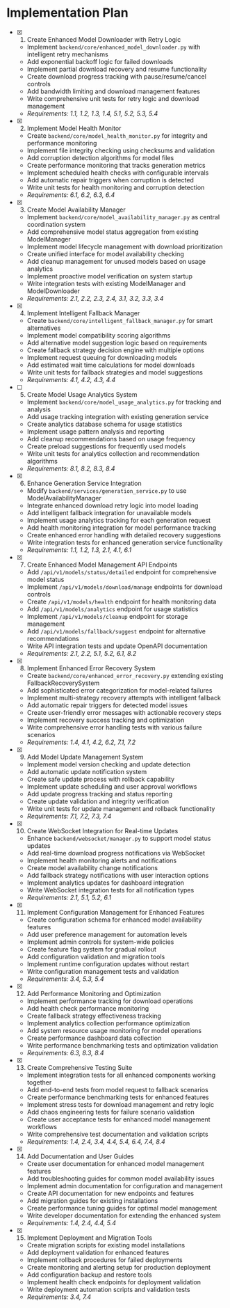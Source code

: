# Implementation Plan

- [x] 1. Create Enhanced Model Downloader with Retry Logic

  - Implement `backend/core/enhanced_model_downloader.py` with intelligent retry mechanisms
  - Add exponential backoff logic for failed downloads
  - Implement partial download recovery and resume functionality
  - Create download progress tracking with pause/resume/cancel controls
  - Add bandwidth limiting and download management features
  - Write comprehensive unit tests for retry logic and download management
  - _Requirements: 1.1, 1.2, 1.3, 1.4, 5.1, 5.2, 5.3, 5.4_

- [x] 2. Implement Model Health Monitor

  - Create `backend/core/model_health_monitor.py` for integrity and performance monitoring
  - Implement file integrity checking using checksums and validation
  - Add corruption detection algorithms for model files
  - Create performance monitoring that tracks generation metrics
  - Implement scheduled health checks with configurable intervals
  - Add automatic repair triggers when corruption is detected
  - Write unit tests for health monitoring and corruption detection
  - _Requirements: 6.1, 6.2, 6.3, 6.4_

- [x] 3. Create Model Availability Manager

  - Implement `backend/core/model_availability_manager.py` as central coordination system
  - Add comprehensive model status aggregation from existing ModelManager
  - Implement model lifecycle management with download prioritization
  - Create unified interface for model availability checking
  - Add cleanup management for unused models based on usage analytics
  - Implement proactive model verification on system startup
  - Write integration tests with existing ModelManager and ModelDownloader
  - _Requirements: 2.1, 2.2, 2.3, 2.4, 3.1, 3.2, 3.3, 3.4_

- [x] 4. Implement Intelligent Fallback Manager

  - Create `backend/core/intelligent_fallback_manager.py` for smart alternatives
  - Implement model compatibility scoring algorithms
  - Add alternative model suggestion logic based on requirements
  - Create fallback strategy decision engine with multiple options
  - Implement request queuing for downloading models
  - Add estimated wait time calculations for model downloads
  - Write unit tests for fallback strategies and model suggestions
  - _Requirements: 4.1, 4.2, 4.3, 4.4_

- [ ] 5. Create Model Usage Analytics System

  - Implement `backend/core/model_usage_analytics.py` for tracking and analysis
  - Add usage tracking integration with existing generation service
  - Create analytics database schema for usage statistics
  - Implement usage pattern analysis and reporting
  - Add cleanup recommendations based on usage frequency
  - Create preload suggestions for frequently used models
  - Write unit tests for analytics collection and recommendation algorithms
  - _Requirements: 8.1, 8.2, 8.3, 8.4_

- [x] 6. Enhance Generation Service Integration

  - Modify `backend/services/generation_service.py` to use ModelAvailabilityManager
  - Integrate enhanced download retry logic into model loading
  - Add intelligent fallback integration for unavailable models
  - Implement usage analytics tracking for each generation request
  - Add health monitoring integration for model performance tracking
  - Create enhanced error handling with detailed recovery suggestions
  - Write integration tests for enhanced generation service functionality
  - _Requirements: 1.1, 1.2, 1.3, 2.1, 4.1, 6.1_

- [x] 7. Create Enhanced Model Management API Endpoints

  - Add `/api/v1/models/status/detailed` endpoint for comprehensive model status
  - Implement `/api/v1/models/download/manage` endpoints for download controls
  - Create `/api/v1/models/health` endpoint for health monitoring data
  - Add `/api/v1/models/analytics` endpoint for usage statistics
  - Implement `/api/v1/models/cleanup` endpoint for storage management
  - Add `/api/v1/models/fallback/suggest` endpoint for alternative recommendations
  - Write API integration tests and update OpenAPI documentation
  - _Requirements: 2.1, 2.2, 5.1, 5.2, 6.1, 8.2_

- [x] 8. Implement Enhanced Error Recovery System

  - Create `backend/core/enhanced_error_recovery.py` extending existing FallbackRecoverySystem
  - Add sophisticated error categorization for model-related failures
  - Implement multi-strategy recovery attempts with intelligent fallback
  - Add automatic repair triggers for detected model issues
  - Create user-friendly error messages with actionable recovery steps
  - Implement recovery success tracking and optimization
  - Write comprehensive error handling tests with various failure scenarios
  - _Requirements: 1.4, 4.1, 4.2, 6.2, 7.1, 7.2_

- [x] 9. Add Model Update Management System

  - Implement model version checking and update detection
  - Add automatic update notification system
  - Create safe update process with rollback capability
  - Implement update scheduling and user approval workflows
  - Add update progress tracking and status reporting
  - Create update validation and integrity verification
  - Write unit tests for update management and rollback functionality
  - _Requirements: 7.1, 7.2, 7.3, 7.4_

- [x] 10. Create WebSocket Integration for Real-time Updates

  - Enhance `backend/websocket/manager.py` to support model status updates
  - Add real-time download progress notifications via WebSocket
  - Implement health monitoring alerts and notifications
  - Create model availability change notifications
  - Add fallback strategy notifications with user interaction options
  - Implement analytics updates for dashboard integration
  - Write WebSocket integration tests for all notification types
  - _Requirements: 2.1, 5.1, 5.2, 6.1_

- [x] 11. Implement Configuration Management for Enhanced Features

  - Create configuration schema for enhanced model availability features
  - Add user preference management for automation levels
  - Implement admin controls for system-wide policies
  - Create feature flag system for gradual rollout
  - Add configuration validation and migration tools
  - Implement runtime configuration updates without restart
  - Write configuration management tests and validation
  - _Requirements: 3.4, 5.3, 5.4_

- [x] 12. Add Performance Monitoring and Optimization

  - Implement performance tracking for download operations
  - Add health check performance monitoring
  - Create fallback strategy effectiveness tracking
  - Implement analytics collection performance optimization
  - Add system resource usage monitoring for model operations
  - Create performance dashboard data collection
  - Write performance benchmarking tests and optimization validation
  - _Requirements: 6.3, 8.3, 8.4_

- [x] 13. Create Comprehensive Testing Suite

  - Implement integration tests for all enhanced components working together
  - Add end-to-end tests from model request to fallback scenarios
  - Create performance benchmarking tests for enhanced features
  - Implement stress tests for download management and retry logic
  - Add chaos engineering tests for failure scenario validation
  - Create user acceptance tests for enhanced model management workflows
  - Write comprehensive test documentation and validation scripts
  - _Requirements: 1.4, 2.4, 3.4, 4.4, 5.4, 6.4, 7.4, 8.4_

- [x] 14. Add Documentation and User Guides

  - Create user documentation for enhanced model management features
  - Add troubleshooting guides for common model availability issues
  - Implement admin documentation for configuration and management
  - Create API documentation for new endpoints and features
  - Add migration guides for existing installations
  - Create performance tuning guides for optimal model management
  - Write developer documentation for extending the enhanced system
  - _Requirements: 1.4, 2.4, 4.4, 5.4_

- [x] 15. Implement Deployment and Migration Tools

  - Create migration scripts for existing model installations
  - Add deployment validation for enhanced features
  - Implement rollback procedures for failed deployments
  - Create monitoring and alerting setup for production deployment
  - Add configuration backup and restore tools
  - Implement health check endpoints for deployment validation
  - Write deployment automation scripts and validation tests
  - _Requirements: 3.4, 7.4_
